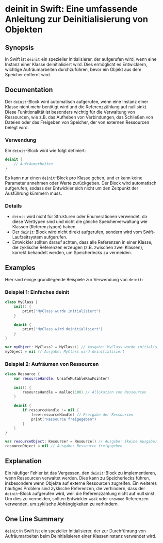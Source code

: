 <!--
Meta Description: # deinit in Swift: Eine umfassende Anleitung zur Deinitialisierung von Objekten ## Synopsis In Swift ist `deinit` ein spezieller Initialisierer, der a...
Meta Keywords: deinit, wird, von, der, swift
-->

# deinit in Swift: Eine umfassende Anleitung zur Deinitialisierung von Objekten

## Synopsis
In Swift ist `deinit` ein spezieller Initialisierer, der aufgerufen wird, wenn eine Instanz einer Klasse deinitialisiert wird. Dies ermöglicht es Entwicklern, wichtige Aufräumarbeiten durchzuführen, bevor ein Objekt aus dem Speicher entfernt wird.

## Documentation
Der `deinit`-Block wird automatisch aufgerufen, wenn eine Instanz einer Klasse nicht mehr benötigt wird und die Referenzzählung auf null sinkt. Diese Funktionalität ist besonders wichtig für die Verwaltung von Ressourcen, wie z.B. das Aufheben von Verbindungen, das Schließen von Dateien oder das Freigeben von Speicher, der von externen Ressourcen belegt wird.

### Verwendung
Ein `deinit`-Block wird wie folgt definiert:

```swift
deinit {
    // Aufräumarbeiten
}
```

Es kann nur einen `deinit`-Block pro Klasse geben, und er kann keine Parameter annehmen oder Werte zurückgeben. Der Block wird automatisch aufgerufen, sodass der Entwickler sich nicht um den Zeitpunkt der Ausführung kümmern muss.

### Details
- `deinit` wird nicht für Strukturen oder Enumerationen verwendet, da diese Werttypen sind und nicht die gleiche Speicherverwaltung wie Klassen (Referenztypen) haben.
- Der `deinit`-Block wird nicht direkt aufgerufen, sondern wird vom Swift-Laufzeitsystem aufgerufen.
- Entwickler sollten darauf achten, dass alle Referenzen in einer Klasse, die zyklische Referenzen erzeugen (z.B. zwischen zwei Klassen), korrekt behandelt werden, um Speicherlecks zu vermeiden.

## Examples
Hier sind einige grundlegende Beispiele zur Verwendung von `deinit`:

### Beispiel 1: Einfaches deinit
```swift
class MyClass {
    init() {
        print("MyClass wurde initialisiert")
    }
    
    deinit {
        print("MyClass wird deinitialisiert")
    }
}

var myObject: MyClass? = MyClass() // Ausgabe: MyClass wurde initialisiert
myObject = nil // Ausgabe: MyClass wird deinitialisiert
```

### Beispiel 2: Aufräumen von Ressourcen
```swift
class Resource {
    var resourceHandle: UnsafeMutableRawPointer?
    
    init() {
        resourceHandle = malloc(100) // Allokation von Ressourcen
    }
    
    deinit {
        if resourceHandle != nil {
            free(resourceHandle) // Freigabe der Ressourcen
            print("Ressource freigegeben")
        }
    }
}

var resourceObject: Resource? = Resource() // Ausgabe: (keine Ausgabe)
resourceObject = nil // Ausgabe: Ressource freigegeben
```

## Explanation
Ein häufiger Fehler ist das Vergessen, den `deinit`-Block zu implementieren, wenn Ressourcen verwaltet werden. Dies kann zu Speicherlecks führen, insbesondere wenn Objekte auf externe Ressourcen zugreifen. Ein weiteres häufiges Problem sind zyklische Referenzen, die verhindern, dass der `deinit`-Block aufgerufen wird, weil die Referenzzählung nicht auf null sinkt. Um dies zu vermeiden, sollten Entwickler `weak` oder `unowned` Referenzen verwenden, um zyklische Abhängigkeiten zu verhindern.

## One Line Summary
`deinit` in Swift ist ein spezieller Initialisierer, der zur Durchführung von Aufräumarbeiten beim Deinitialisieren einer Klasseninstanz verwendet wird.